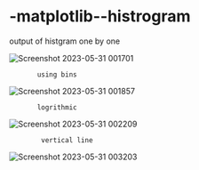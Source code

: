 # -matplotlib--histrogram


output of histgram one by one

![Screenshot 2023-05-31 001701](https://github.com/Anitarawat22/-matplotlib--histrogram/assets/130548899/fa460314-b3cf-451a-9020-feb0b3f33e2d)

           using bins
![Screenshot 2023-05-31 001857](https://github.com/Anitarawat22/-matplotlib--histrogram/assets/130548899/4439cf78-638e-47ea-a86b-3fd1210decd2)

           logrithmic
![Screenshot 2023-05-31 002209](https://github.com/Anitarawat22/-matplotlib--histrogram/assets/130548899/bb9f288d-6865-4e85-8c47-3ed2d396a1dc)

            vertical line
![Screenshot 2023-05-31 003203](https://github.com/Anitarawat22/-matplotlib--histrogram/assets/130548899/cd76dc89-2a4a-41fc-9c24-5439b5eb8567)
